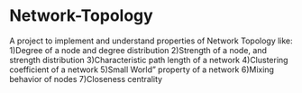 # Network-Topology
A project to implement and understand properties of Network Topology like:
  1)Degree of a node and degree distribution
  2)Strength of a node, and strength distribution
  3)Characteristic path length of a network
  4)Clustering coefficient of a network
  5)Small World” property of a network
  6)Mixing behavior of nodes
  7)Closeness centrality
